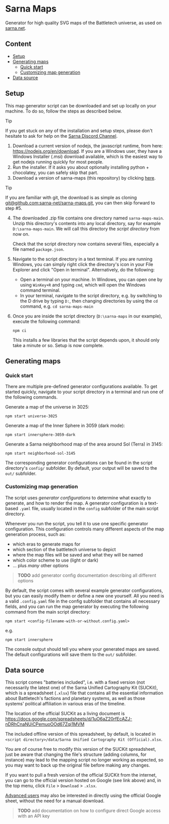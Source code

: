 # Sarna Maps

Generator for high quality SVG maps of the Battletech universe, as used on
[sarna.net](https://www.sarna.net).

## Content

- [Setup](#setup)
- [Generating maps](#generating-maps)
  - [Quick start](#quick-start)
  - [Customizing map generation](#customizing-map-generation)
- [Data source](#data-source)

## Setup

This map generator script can be downloaded and set up locally on your machine. 
To do so, follow the steps as described below.

> [!TIP]
> If you get stuck on any of the installation and setup steps, please don't hesitate to ask for help on the
> [Sarna Discord Channel](https://discord.com/channels/845495550803705886).

1. Download a current version of nodejs, the javascript runtime, from here: https://nodejs.org/en/download. If you are a
  Windows user, they have a Windows Installer (.msi) download available, which is the easiest way to get nodejs running
  quickly for most people.
2. Run the installer. If it asks you about optionally installing python + chocolatey, you can safely skip that part.
3. Download a version of sarna-maps (this repository) by clicking [here](https://github.com/sarna-net/sarna-maps/archive/refs/heads/main.zip).
  > [!TIP]
  > If you are familiar with git, the download is as simple as cloning
  > [git@github.com:sarna-net/sarna-maps.git](git@github.com:sarna-net/sarna-maps.git), you can then skip forward to step #5.

4. The downloaded .zip file contains one directory named ``sarna-maps-main``. Unzip this directory's contents into
   any local directory, say for example ``D:\sarna-maps-main``. We will call this directory the *script directory* from now on.

   Check that the script directory now contains several files, especially a file named ``package.json``. 
5. Navigate to the script directory in a text terminal. If you are running Windows, you can simply right click the 
   directory's icon in your File Explorer and click "Open in terminal". Alternatively, do the following:
    - Open a terminal on your machine. In Windows, you can open one by using ``WinKey+R`` and typing
      ``cmd``, which will open the Windows command terminal.
    - In your terminal, navigate to the script directory, e.g. by switching to the D drive by typing ``D:``, then
      changing directories by using the ``cd`` command, e.g. ``cd sarna-maps-main``
6. Once you are inside the script directory (``D:\sarna-maps`` in our example), execute the following command:

       npm ci

   This installs a few libraries that the script depends upon, it should only take a minute or so. Setup is now complete. 

## Generating maps

### Quick start

There are multiple pre-defined generator configurations available. To get started quickly, navigate to your script
directory in a terminal and run one of the following commands.

Generate a map of the universe in 3025:

    npm start universe-3025

Generate a map of the Inner Sphere in 3059 (dark mode):

    npm start innersphere-3059-dark

Generate a Sarna neighborhood map of the area around Sol (Terra) in 3145:

    npm start neighborhood-sol-3145

The corresponding generator configurations can be found in the script directory's ``config/`` subfolder. By default, 
your output will be saved to the ``out/`` subfolder.

### Customizing map generation

The script uses *generator configurations* to determine what exactly to generate, and how to render the map. A
generator configuration is a text-based ``.yaml`` file, usually located in the ``config`` subfolder of the main
script directory.

Whenever you run the script, you tell it to use one specific generator configuration. This configuration controls
many different aspects of the map generation process, such as:
- which eras to generate maps for
- which section of the battletech universe to depict
- where the map files will be saved and what they will be named
- which color scheme to use (light or dark)
- ... plus *many* other options

> **TODO** add generator config documentation describing all different options

By default, the script comes with several example generator configurations, but you can easily modify them or define
a new one yourself. All you need is a valid ``.config.yaml`` file in the config subfolder that contains all necessary fields,
and you can run the map generator by executing the following command from the main script directory:

    npm start <config-filename-with-or-without.config.yaml>

e.g.

    npm start innersphere

The console output should tell you where your generated maps are saved. The default configurations will save them to
the ``out/`` subfolder.

## Data source

This script comes "batteries included", i.e. with a fixed version (not necessarily the latest one) of the Sarna
Unified Cartography Kit (SUCKit), which is a spreadsheet (``.xlsx``) file that contains all the essential information
about Battletech's factions and planetary systems, as well as those systems' political affiliation in various eras
of the timeline.

The location of the official SUCKit as a living document is
https://docs.google.com/spreadsheets/d/1uO6aZ20rfEcAZJ-nDRhCnaNUiCPemuoOOd67Zqi1MVM

The included offline version of this spreadsheet, by default, is located
in ``<script directory>/data/Sarna Unified Cartography Kit (Official).xlsx``.

You are of course free to modify this version of the SUCKit spreadsheet, just be aware that changing the file's
structure (adding columns, for instance) may lead to the mapping script no longer working as expected, so you may want
to back up the original file before making any changes.

If you want to pull a fresh version of the official SUCKit from the internet, you can go to the official version hosted
on Google (see link above) and, in the top menu, click ``File`` > ``Download`` > ``.xlsx``.

<ins>Advanced users</ins> may also be interested in directly using the official Google sheet, without the need for a
manual download.
> **TODO** add documentation on how to configure direct Google access with an API key



